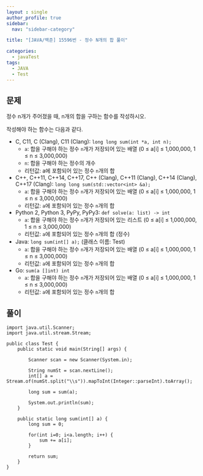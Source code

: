 ```yaml
---
layout : single
author_profile: true
sidebar: 
  nav: "sidebar-category"

title: "[JAVA/백준] 15596번 - 정수 N개의 합 풀이"

categories:
  - javaTest
tags:
  - JAVA
  - Test
---
```



## 문제

정수 n개가 주어졌을 때, n개의 합을 구하는 함수를 작성하시오.

작성해야 하는 함수는 다음과 같다.

-   C, C11, C (Clang), C11 (Clang):  `long long sum(int *a, int n);`
    -   `a`: 합을 구해야 하는 정수  `n`개가 저장되어 있는 배열 (0 ≤ a[i] ≤ 1,000,000, 1 ≤ n ≤ 3,000,000)
    -   `n`: 합을 구해야 하는 정수의 개수
    -   리턴값: a에 포함되어 있는 정수  `n`개의 합
-   C++, C++11, C++14, C++17, C++ (Clang), C++11 (Clang), C++14 (Clang), C++17 (Clang):  `long long sum(std::vector<int> &a);`
    -   `a`: 합을 구해야 하는 정수  `n`개가 저장되어 있는 배열 (0 ≤ a[i] ≤ 1,000,000, 1 ≤ n ≤ 3,000,000)
    -   리턴값: `a`에 포함되어 있는 정수  `n`개의 합
-   Python 2, Python 3, PyPy, PyPy3:  `def solve(a: list) -> int`
    -   `a`: 합을 구해야 하는 정수  `n`개가 저장되어 있는 리스트 (0 ≤ a[i] ≤ 1,000,000, 1 ≤ n ≤ 3,000,000)
    -   리턴값: `a`에 포함되어 있는 정수  `n`개의 합 (정수)
-   Java:  `long sum(int[] a);`  (클래스 이름: Test)
    -   `a`: 합을 구해야 하는 정수  `n`개가 저장되어 있는 배열 (0 ≤ a[i] ≤ 1,000,000, 1 ≤ n ≤ 3,000,000)
    -   리턴값: `a`에 포함되어 있는 정수  `n`개의 합
-   Go: `sum(a []int) int`
    -   `a`: 합을 구해야 하는 정수  `n`개가 저장되어 있는 배열 (0 ≤ a[i] ≤ 1,000,000, 1 ≤ n ≤ 3,000,000)
    -   리턴값: `a`에 포함되어 있는 정수  `n`개의 합

## 풀이
~~~
import java.util.Scanner;
import java.util.stream.Stream;

public class Test {
	public static void main(String[] args) {
			
		Scanner scan = new Scanner(System.in);
		
		String numSt = scan.nextLine();
		int[] a = Stream.of(numSt.split("\\s")).mapToInt(Integer::parseInt).toArray();
		
		long sum = sum(a);
		
		System.out.println(sum);
	}

	public static long sum(int[] a) {
		long sum = 0;
		
		for(int i=0; i<a.length; i++) {
			sum += a[i];
		}
		
		return sum;
	}
}
~~~
